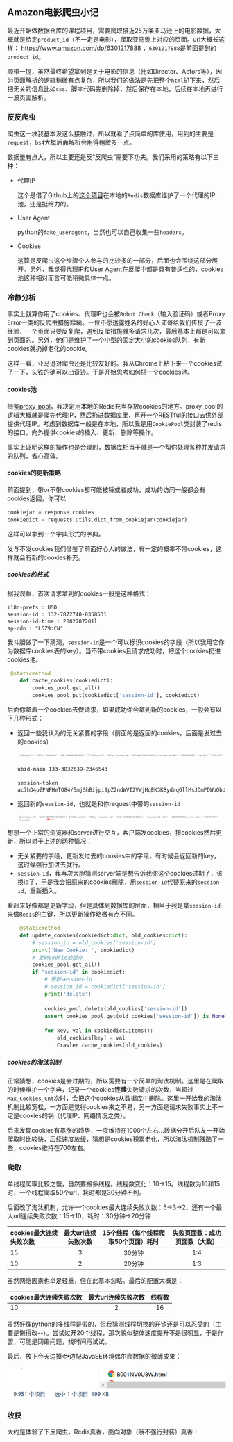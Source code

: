 ## Amazon电影爬虫小记

最近开始做数据仓库的课程项目，需要爬取接近25万条亚马逊上的电影数据，大概就是给定`product_id`（不一定是电影），爬取亚马逊上对应的页面。url大概长这样： https://www.amazon.com/dp/6301217888 ，`6301217888`是前面提到的`product_id`。

顺带一提，虽然最终希望拿到是关于电影的信息（比如Director、Actors等），因为页面解析的逻辑稍微有点复杂，所以我们的做法是先把整个`html`扒下来，然后把无关的信息比如`css`、脚本代码先删除掉，然后保存在本地，后续在本地再进行一波页面解析。

### 反反爬虫

爬虫这一块我基本没这么接触过，所以就看了点简单的库使用，用到的主要是`request`，`bs4`大概后面解析会用得稍微多一点。

数据量有点大，所以主要还是反“反爬虫”需要下功夫。我们采用的策略有以下三种：

- 代理IP

  这个是借了Github上的[这个项目]( https://github.com/jhao104/proxy_pool )在本地的`Redis`数据库维护了一个代理的IP池，还是挺给力的。

- User Agent

  python的`fake_useragent`，当然也可以自己收集一些`headers`。

- Cookies

  这算是反爬虫这个步骤个人参与的比较多的一部分，后面也会围绕这部分展开。另外，我觉得代理IP和User Agent在反爬中都是具有普适性的，cookies池这种相对而言可能稍微具体一点。

### 冷静分析

事实上就算你用了cookies、代理IP也会被`Robot Check`（输入验证码）或者Proxy Error一类的反爬虫措施蹂躏。一位不愿透露姓名的好心人沛哥给我们传授了一波经验，一个页面只要反复爬，遇到反爬措施就多请求几次，最后基本上都是可以拿到页面的。另外，他们是维护了一个小型的固定大小的cookies队列，有新cookies就扔掉老化的cookie。

这样一看，亚马逊对爬虫还是比较友好的。我从Chrome上粘下来一个cookies试了一下，头铁的确可以出奇迹。于是开始思考如何搭一个cookies池。

#### cookies池

借鉴[proxy_pool]( https://github.com/jhao104/proxy_pool )，我决定用本地的Redis充当存放cookies的地方。proxy_pool的逻辑大概就是爬完代理IP，然后扔进数据库里，再开一个RESTful的接口去供外部提供代理IP。考虑到数据库一般是在本地，所以我是用`CookiePool`类封装了redis的接口，向外提供cookies的插入、更新、删除等操作。

事实上证明这样的操作也是合理的，数据库相当于就是一个帮你处理各种并发请求的队列，省心高效。

#### cookies的更新策略

前面提到，带or不带cookies都可能被锤或者成功，成功的访问一般都会有cookies返回，你可以

```python
cookiejar = response.cookies
cookiedict = requests.utils.dict_from_cookiejar(cookiejar)
```

这样可以拿到一个字典形式的字典。

发与不发cookies我们借鉴了前面好心人的做法，有一定的概率不带cookies，这样就会有新的cookies补充。

##### cookies的格式

据我观察，首次请求拿到的cookies一般是这种格式：

```shell
i18n-prefs : USD 
session-id : 132-7872740-0358531 
session-id-time : 2082787201l 
sp-cdn : "L5Z9:CN" 
```

我斗胆做了一下猜测，`session-id`是一个可以标识cookies的字段（所以我用它作为数据库cookies表的key）。当不带cookies且请求成功时，把这个cookies扔进cookies池。

```python
 @staticmethod
    def cache_cookies(cookiedict):
        cookies_pool.get_all()
        cookies_pool.put(cookiedict['session-id'], cookiedict)
```



后面你拿着一个cookies去做请求，如果成功你会拿到新的cookies，一般会有以下几种形式：

- 返回一些我认为的无关紧要的字段（前面的是返回的cookies，后面是发过去的cookies）

  ![format1](img/1.png)

  ```shell
  ubid-main 133-3832639-2346543 
  
  session-token ac7hD4pZPNFHeTO84/5mjShBijpi9pZ2ndWVI2VWjHqEK3KBydaqGllMsJDmPDWbQbUmxys06mr3fZSCmljj5H/CDtFrUY8OmpWPiQtPG19E/1Vjv4dwmX3F0zfP4iWpjiZhpC7OkFvTAney0VLYQfdh3lFwpW1e7iiGjL6SRetSpIFXgCdtcF55H6lxLTAs 
  ```

- 返回新的`session-id`，也就是和你request中带的`session-id`

  ![session-id](img/2.png)

想想一个正常的浏览器和server进行交互，客户端发cookies，接cookies然后更新，所以对于上述的两种情况：

- 无关紧要的字段，更新发过去的cookies中的字段，有时候会返回新的key，这时候强行加进去就行。
- `session-id`，我再次大胆猜测server端是想告诉我你这个cookies过期了，该换id了，于是我会把原来的cookies删除，用`session-id`代替原来的`session-id`，重新插入。

看起来好像都是更新字段，但是具体到数据库的层面，相当于我是拿`session-id`来做`Redis`的主键，所以更新操作略微有点不同。

```python
 	@staticmethod
    def update_cookies(cookiedict:dict, old_cookies:dict):
        # session_id = old_cookies['session-id']
        print('New Cookie: ', cookiedict)
        # 更新cookie池缓存
        cookies_pool.get_all()
        if 'session-id' in cookiedict:
            # 更新session-id
            # session_id = cookiedict['session-id']
            print('delete')

            cookies_pool.delete(old_cookies['session-id'])
            assert cookies_pool.get(old_cookies['session-id']) is None

            for key, val in cookiedict.items():
                old_cookies[key] = val
                Crawler.cache_cookies(old_cookies)
```



##### cookies的淘汰机制

正常猜想，cookies是会过期的，所以需要有一个简单的淘汰机制。这里是在爬取的时候维护一个字典，记录一个cookies**连续**失败请求的次数，当超过`Max_Cookies_Cnt`次时，会把这个cookies从数据库中删除。这里一开始我的淘汰机制比较宽松，一方面是觉得cookies来之不易，另一方面是请求失败事实上不一定是cookies的锅（代理IP、网络情况之类）。

后来发现cookies有暴涨的趋势，一度维持在1000个左右...数据分开后队友一开始爬取时比较快，后续速度放缓，猜想是cookies积累老化，所以淘汰机制残酷了一些，cookies维持在700左右。

### 爬取

单线程爬取比较之慢，自然要搬多线程。线程数变化：10->15。线程数为10和15时，一个线程爬取50个url，耗时都是30分钟不到。

后面改了淘汰机制，允许一个cookies最大连续失败次数：5->3->2，还有一个最大url连续失败次数：15->10，耗时：30分钟->20分钟

|cookies最大连续失败次数|最大url连续失败次数|15个线程（每个线程爬取50个页面）耗时|失败页面数：成功页面数（大致）|
|:---|:---:|:---:|:---:|
|15|3|30分钟|1:4|
|10|2|20分钟|1:3|

虽然网络因素也举足轻重，但在此基本忽略。最后的配置大概是：

| cookies最大连续失败次数 | 最大url连续失败次数 |  线程数  |
| :---------------------- | :-----------------: | :------: |
| 10                      |          2          | 16 |

虽然好像python的多线程是假的，但我猜测线程切换的开销还是可以忍受的（主要是懒得改--）。尝试过开20个线程，那次貌似整体速度提升不是很明显，于是作罢，可能是网络问题，找时间再试试。

最后，放下今天边摸🐟边配JavaEE环境偶尔爬数据的微薄成果：

<img src="img/result.png" alt="result" style="zoom:67%;" />



### 收获

大约是体验了下反爬虫，Redis真香，面向对象（哦不强行封装）真香！